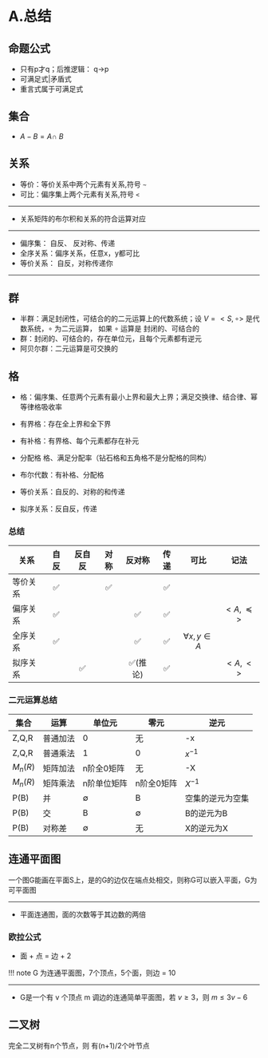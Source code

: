 # A.总结
## 命题公式
* 只有p才q；后推逻辑： q->p
* 可满足式|矛盾式
* 重言式属于可满足式

## 集合
* $A - B = A \cap ~B$
## 关系
* 等价：等价关系中两个元素有关系,符号 `~`
* 可比：偏序集上两个元素有关系,符号 `<`
---

* 关系矩阵的布尔积和关系的符合运算对应

---
* 偏序集： 自反、 反对称、传递
* 全序关系：偏序关系，任意x，y都可比
* 等价关系： 自反，对称传递你 

---

## 群
* 半群：满足封闭性，可结合的的二元运算上的代数系统；设 $V=<S,\circ>$ 是代数系统，$\circ$ 为二元运算， 如果 $\circ$ 运算是 封闭的、可结合的
* 群：封闭的、可结合的，存在单位元，且每个元素都有逆元
* 阿贝尔群：二元运算是可交换的
## 格
* 格：偏序集、任意两个元素有最小上界和最大上界；满足交换律、结合律、幂等律格吸收率
* 有界格：存在全上界和全下界
* 有补格：有界格、每个元素都存在补元
* 分配格 格、满足分配率（钻石格和五角格不是分配格的同构）
* 布尔代数：有补格、分配格

* 等价关系：自反的、对称的和传递
* 拟序关系：反自反，传递

### 总结

| 关系     | 自反  | 反自反 | 对称  | 反对称  | 传递  |        可比         |        记法         |
| -------- | :---: | :----: | :---: | :-----: | :---: | :-----------------: | :-----------------: |
| 等价关系 |   ✅   |        |   ✅   |         |   ✅   |                     |                     |
| 偏序关系 |   ✅   |        |       |    ✅    |   ✅   |                     | $<A,\preccurlyeq >$ |
| 全序关系 |   ✅   |        |       |    ✅    |   ✅   | $\forall x,y \in A$ |                     |
| 拟序关系 |       |   ✅    |       | ✅(推论) |   ✅   |                     |      $<A,\lt>$      |

### 二元运算总结

| 集合     | 运算     | 单位元      | 零元        | 逆元             |
| -------- | -------- | ----------- | ----------- | ---------------- |
| Z,Q,R    | 普通加法 | 0           | 无          | -x               |
| Z,Q,R    | 普通乘法 | 1           | 0           | $x^{-1}$         |
| $M_n(R)$ | 矩阵加法 | n阶全0矩阵  | 无          | -X               |
| $M_n(R)$ | 矩阵乘法 | n阶单位矩阵 | n阶全0矩阵  | $X^{-1}$         |
| P(B)     | 并       | $\emptyset$ | B           | 空集的逆元为空集 |
| P(B)     | 交       | B           | $\emptyset$ | B的逆元为B       |
| P(B)     | 对称差   | $\emptyset$ | 无          | X的逆元为X       |

## 连通平面图
一个图G能画在平面S上，是的G的边仅在端点处相交，则称G可以嵌入平面，G为可平面图

---
* 平面连通图，面的次数等于其边数的两倍
### 欧拉公式
* 面 + 点 = 边 + 2

!!! note
    G 为连通平面图，7个顶点，5个面，则边 = 10

---

* G是一个有 v 个顶点 m 调边的连通简单平面图，若 $v\ge 3$，则 $m \le 3v-6$

## 二叉树
完全二叉树有n个节点，则 有(n+1)/2个叶节点